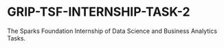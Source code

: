 # GRIP-TSF-INTERNSHIP-TASK-2
The Sparks Foundation Internship of Data Science and Business Analytics Tasks.
